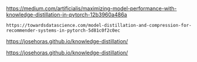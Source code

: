 https://medium.com/artificialis/maximizing-model-performance-with-knowledge-distillation-in-pytorch-12b3960a486a

	https://towardsdatascience.com/model-distillation-and-compression-for-recommender-systems-in-pytorch-5d81c0f2c0ec
https://josehoras.github.io/knowledge-distillation/


https://josehoras.github.io/knowledge-distillation/
